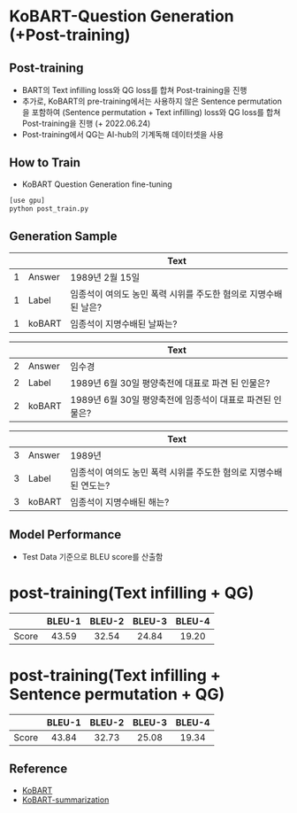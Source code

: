 # KoBART-Question Generation (+Post-training)

## Post-training
 - BART의 Text infilling loss와 QG loss를 합쳐 Post-training을 진행
 - 추가로, KoBART의 pre-training에서는 사용하지 않은 Sentence permutation을 포함하여 (Sentence permutation + Text infilling) loss와 QG loss를 합쳐 Post-training을 진행 (+ 2022.06.24)
 - Post-training에서 QG는 AI-hub의 기계독해 데이터셋을 사용

## How to Train
- KoBART Question Generation fine-tuning
```bash
[use gpu]
python post_train.py 

```


## Generation Sample
| ||Text|
|-------|-------|-------|
|1|Answer|1989년 2월 15일|
|1|Label|임종석이 여의도 농민 폭력 시위를 주도한 혐의로 지명수배 된 날은?|
|1|koBART|임종석이 지명수배된 날짜는?|

| ||Text|
|-------|-------|-------|
|2|Answer|임수경|
|2|Label|1989년 6월 30일 평양축전에 대표로 파견 된 인물은?|
|2|koBART|1989년 6월 30일 평양축전에 임종석이 대표로 파견된 인물은?|

| ||Text|
|-------|-------|-------|
|3|Answer|1989년|
|3|Label|임종석이 여의도 농민 폭력 시위를 주도한 혐의로 지명수배된 연도는?|
|3|koBART|임종석이 지명수배된 해는?|



## Model Performance
- Test Data 기준으로 BLEU score를 산출함
 
# post-training(Text infilling + QG)  
| |BLEU-1|BLEU-2|BLEU-3|BLEU-4|
|------|:-------:|:-------:|:-------:|:-------:|
|Score|43.59|32.54|24.84|19.20|

# post-training(Text infilling + Sentence permutation + QG)  
| |BLEU-1|BLEU-2|BLEU-3|BLEU-4|
|------|:-------:|:-------:|:-------:|:-------:|
|Score|43.84|32.73|25.08|19.34|


## Reference
- [KoBART](https://github.com/SKT-AI/KoBART)
- [KoBART-summarization](https://github.com/seujung/KoBART-summarization)
